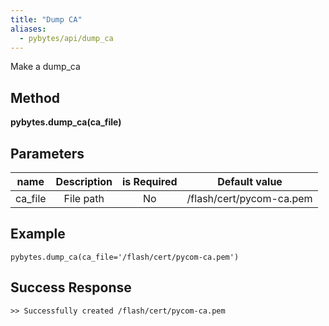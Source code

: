 ```yaml
---
title: "Dump CA"
aliases:
  - pybytes/api/dump_ca
---
```


  Make a dump_ca

**Method**
----
**pybytes.dump_ca(ca_file)**

**Parameters**
----
| name  | Description   | is Required    | Default value
| ------------- |:-------------:|:-------------:|:-------------:|
| ca_file   | File path  | No   | /flash/cert/pycom-ca.pem  |


**Example**
----
`pybytes.dump_ca(ca_file='/flash/cert/pycom-ca.pem')`

**Success Response**
----

```
>> Successfully created /flash/cert/pycom-ca.pem
```
